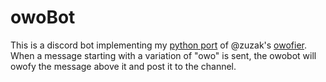 # owoBot

This is a discord bot implementing my [python port](https://github.com/piethrower/OwO) of @zuzak's [owofier](https://github.com/zuzak/owo). When a message starting with a variation of "owo" is sent, the owobot will owofy the message above it and post it to the channel.
